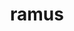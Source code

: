 ---
title: ramus
meaning: branch
ch: 4
pos: noun
stem: ram
genend: ī
genhyph: -ī
abbgender: m.
abbgender2: masc.
gender: masculine
declension: second
---
